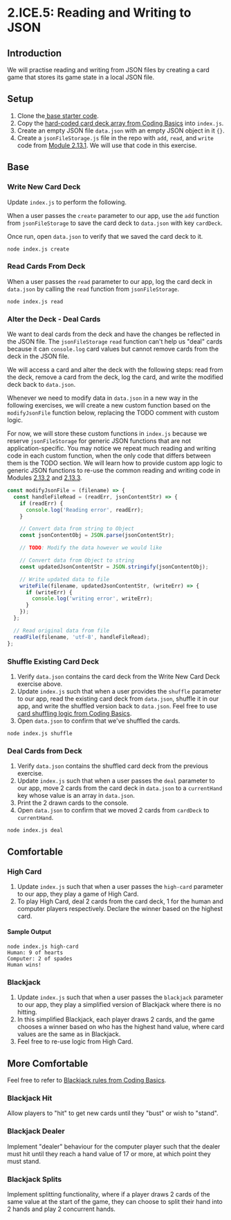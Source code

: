 # 2.ICE.5: Reading and Writing to JSON

## Introduction

We will practise reading and writing from JSON files by creating a card game that stores its game state in a local JSON file.

## Setup

1. Clone the[ base starter code](https://github.com/rocketacademy/base-node-bootcamp).
2. Copy the [hard-coded card deck array from Coding Basics](https://basics.rocketacademy.co/10-javascript-objects/10.1-javascript-objects#hard-coded-card-deck) into `index.js`.
3. Create an empty JSON file `data.json` with an empty JSON object in it `{}`.
4. Create a `jsonFileStorage.js` file in the repo with `add`, `read`, and `write` code from [Module 2.13.1](../2.13-json/2.13.1-json-file-storage-module-add-read-write.md). We will use that code in this exercise.

## Base

### Write New Card Deck

Update `index.js` to perform the following.

When a user passes the `create` parameter to our app, use the `add` function from `jsonFileStorage` to save the card deck to `data.json` with key `cardDeck`.

Once run, open `data.json` to verify that we saved the card deck to it.

```
node index.js create
```

### Read Cards From Deck

When a user passes the `read` parameter to our app, log the card deck in `data.json` by calling the `read` function from `jsonFileStorage`.

```
node index.js read
```

### Alter the Deck - Deal Cards

We want to deal cards from the deck and have the changes be reflected in the JSON file. The `jsonFileStorage` `read` function can't help us "deal" cards because it can  `console.log` card values but cannot remove cards from the deck in the JSON file.

We will access a card and alter the deck with the following steps: read from the deck, remove a card from the deck, log the card, and write the modified deck back to `data.json`.

Whenever we need to modify data in `data.json` in a new way in the following exercises, we will create a new custom function based on the `modifyJsonFile` function below, replacing the TODO comment with custom logic.

For now, we will store these custom functions in `index.js` because we reserve `jsonFileStorage` for generic JSON functions that are not application-specific. You may notice we repeat much reading and writing code in each custom function, when the only code that differs between them is the TODO section. We will learn how to provide custom app logic to generic JSON functions to re-use the common reading and writing code in Modules [2.13.2](../2.13-json/2.13.2-json-file-storage-module-passing-callbacks.md) and [2.13.3](../2.13-json/2.13.3-json-file-storage-module-summary.md).

```javascript
const modifyJsonFile = (filename) => {
  const handleFileRead = (readErr, jsonContentStr) => {
    if (readErr) {
      console.log('Reading error', readErr);
    }

    // Convert data from string to Object
    const jsonContentObj = JSON.parse(jsonContentStr);

    // TODO: Modify the data however we would like

    // Convert data from Object to string
    const updatedJsonContentStr = JSON.stringify(jsonContentObj);

    // Write updated data to file
    writeFile(filename, updatedJsonContentStr, (writeErr) => {
      if (writeErr) {
        console.log('writing error', writeErr);
      }
    });
  };

  // Read original data from file
  readFile(filename, 'utf-8', handleFileRead);
};
```

### Shuffle Existing Card Deck

1. Verify `data.json` contains the card deck from the Write New Card Deck exercise above.
2. Update `index.js` such that when a user provides the `shuffle` parameter to our app, read the existing card deck from `data.json`, shuffle it in our app, and write the shuffled version back to `data.json`. Feel free to use [card shuffling logic from Coding Basics](https://basics.rocketacademy.co/10-javascript-objects/10.1-javascript-objects#card-shuffling).
3. Open `data.json` to confirm that we've shuffled the cards.

```
node index.js shuffle
```

### Deal Cards from Deck

1. Verify `data.json` contains the shuffled card deck from the previous exercise.
2. Update `index.js` such that when a user passes the `deal` parameter to our app, move 2 cards from the card deck in `data.json` to a `currentHand` key whose value is an array in `data.json`.
3. Print the 2 drawn cards to the console.
4. Open `data.json` to confirm that we moved 2 cards from `cardDeck` to `currentHand`.

```
node index.js deal
```

## Comfortable

### High Card

1. Update `index.js` such that when a user passes the `high-card` parameter to our app, they play a game of High Card.
2. To play High Card, deal 2 cards from the card deck, 1 for the human and computer players respectively. Declare the winner based on the highest card.

#### Sample Output

```
node index.js high-card
Human: 9 of hearts
Computer: 2 of spades
Human wins!
```

### Blackjack

1. Update `index.js` such that when a user passes the `blackjack` parameter to our app, they play a simplified version of Blackjack where there is no hitting.
2. In this simplified Blackjack, each player draws 2 cards, and the game chooses a winner based on who has the highest hand value, where card values are the same as in Blackjack.
3. Feel free to re-use logic from High Card.

## More Comfortable

Feel free to refer to [Blackjack rules from Coding Basics](https://basics.rocketacademy.co/projects/project-3-blackjack).

### Blackjack Hit

Allow players to "hit" to get new cards until they "bust" or wish to "stand".

### Blackjack Dealer

Implement "dealer" behaviour for the computer player such that the dealer must hit until they reach a hand value of 17 or more, at which point they must stand.

### Blackjack Splits

Implement splitting functionality, where if a player draws 2 cards of the same value at the start of the game, they can choose to split their hand into 2 hands and play 2 concurrent hands.
